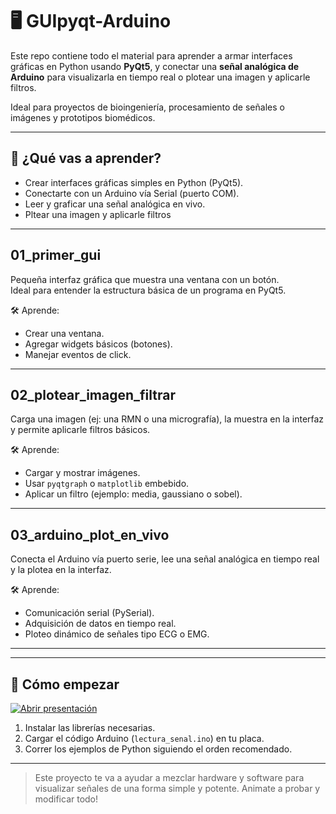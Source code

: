 # 🖥️ GUIpyqt-Arduino

Este repo contiene todo el material para aprender a armar interfaces gráficas en Python usando **PyQt5**, y conectar una **señal analógica de Arduino** para visualizarla en tiempo real o plotear una imagen y aplicarle filtros.

Ideal para proyectos de bioingeniería, procesamiento de señales o imágenes y prototipos biomédicos.

---

## 🎯 ¿Qué vas a aprender?

- Crear interfaces gráficas simples en Python (PyQt5).
- Conectarte con un Arduino vía Serial (puerto COM).
- Leer y graficar una señal analógica en vivo.
- Pltear una imagen y aplicarle filtros

---

## 01_primer_gui

Pequeña interfaz gráfica que muestra una ventana con un botón.  
Ideal para entender la estructura básica de un programa en PyQt5.

🛠️ Aprende:
- Crear una ventana.
- Agregar widgets básicos (botones).
- Manejar eventos de click.

---

## 02_plotear_imagen_filtrar

Carga una imagen (ej: una RMN o una micrografía), la muestra en la interfaz y permite aplicarle filtros básicos.

🛠️ Aprende:
- Cargar y mostrar imágenes.
- Usar `pyqtgraph` o `matplotlib` embebido.
- Aplicar un filtro (ejemplo: media, gaussiano o sobel).

---

## 03_arduino_plot_en_vivo

Conecta el Arduino vía puerto serie, lee una señal analógica en tiempo real y la plotea en la interfaz.

🛠️ Aprende:
- Comunicación serial (PySerial).
- Adquisición de datos en tiempo real.
- Ploteo dinámico de señales tipo ECG o EMG.

---

---

## 🚀 Cómo empezar

[![Abrir presentación](https://img.shields.io/badge/Ver_Presentación-PDF-blue)](GUIpyqt-Arduino/Steps.pdf)

1. Instalar las librerías necesarias.
2. Cargar el código Arduino (`lectura_senal.ino`) en tu placa.
3. Correr los ejemplos de Python siguiendo el orden recomendado.

---

> Este proyecto te va a ayudar a mezclar hardware y software para visualizar señales de una forma simple y potente. Animate a probar y modificar todo!
